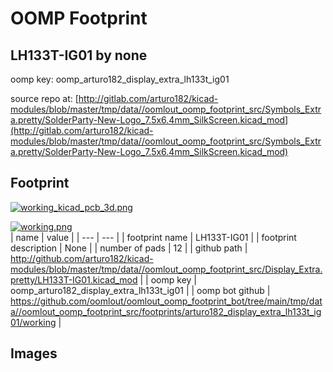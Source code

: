 # OOMP Footprint  
## LH133T-IG01  by none  
  
oomp key: oomp_arturo182_display_extra_lh133t_ig01  
  
source repo at: [http://gitlab.com/arturo182/kicad-modules/blob/master/tmp/data//oomlout_oomp_footprint_src/Symbols_Extra.pretty/SolderParty-New-Logo_7.5x6.4mm_SilkScreen.kicad_mod](http://gitlab.com/arturo182/kicad-modules/blob/master/tmp/data//oomlout_oomp_footprint_src/Symbols_Extra.pretty/SolderParty-New-Logo_7.5x6.4mm_SilkScreen.kicad_mod)  
## Footprint  
  
[![working_kicad_pcb_3d.png](working_kicad_pcb_3d_600.png)](working_kicad_pcb_3d.png)  
  
[![working.png](working_600.png)](working.png)  
| name | value | 
| --- | --- | 
| footprint name | LH133T-IG01 | 
| footprint description | None | 
| number of pads | 12 | 
| github path | http://github.com/arturo182/kicad-modules/blob/master/tmp/data//oomlout_oomp_footprint_src/Display_Extra.pretty/LH133T-IG01.kicad_mod | 
| oomp key | oomp_arturo182_display_extra_lh133t_ig01 | 
| oomp bot github | https://github.com/oomlout/oomlout_oomp_footprint_bot/tree/main/tmp/data//oomlout_oomp_footprint_src/footprints/arturo182_display_extra_lh133t_ig01/working | 
## Images  
